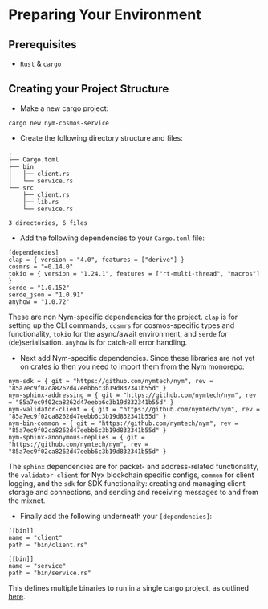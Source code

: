 # Preparing Your Environment

## Prerequisites
* `Rust` & `cargo`

## Creating your Project Structure

* Make a new cargo project:
```
cargo new nym-cosmos-service
```

* Create the following directory structure and files:
```
.
├── Cargo.toml
├── bin
│   ├── client.rs
│   └── service.rs
└── src
    ├── client.rs
    ├── lib.rs
    └── service.rs

3 directories, 6 files
```

* Add the following dependencies to your `Cargo.toml` file:
```
[dependencies]
clap = { version = "4.0", features = ["derive"] }
cosmrs = "=0.14.0"
tokio = { version = "1.24.1", features = ["rt-multi-thread", "macros"] }
serde = "1.0.152"
serde_json = "1.0.91"
anyhow = "1.0.72"
```

These are non Nym-specific dependencies for the project. `clap` is for setting up the CLI commands, `cosmrs` for cosmos-specific types and functionality, `tokio` for the async/await environment, and `serde` for (de)serialisation. `anyhow` is for catch-all error handling.

* Next add Nym-specific dependencies. Since these libraries are not yet on [crates io](https://crates.io) then you need to import them from the Nym monorepo:
```
nym-sdk = { git = "https://github.com/nymtech/nym", rev = "85a7ec9f02ca8262d47eebb6c3b19d832341b55d" }
nym-sphinx-addressing = { git = "https://github.com/nymtech/nym", rev = "85a7ec9f02ca8262d47eebb6c3b19d832341b55d" }
nym-validator-client = { git = "https://github.com/nymtech/nym", rev = "85a7ec9f02ca8262d47eebb6c3b19d832341b55d" }
nym-bin-common = { git = "https://github.com/nymtech/nym", rev = "85a7ec9f02ca8262d47eebb6c3b19d832341b55d" }
nym-sphinx-anonymous-replies = { git = "https://github.com/nymtech/nym", rev = "85a7ec9f02ca8262d47eebb6c3b19d832341b55d" }
```

The `sphinx` dependencies are for packet- and address-related functionality, the `validator-client` for Nyx blockchain specific configs, `common` for client logging, and the `sdk` for SDK functionality: creating and managing client storage and connections, and sending and receiving messages to and from the mixnet.

* Finally add the following underneath your `[dependencies]`:
```
[[bin]]
name = "client"
path = "bin/client.rs"

[[bin]]
name = "service"
path = "bin/service.rs"
```
This defines multiple binaries to run in a single cargo project, as outlined [here](https://doc.rust-lang.org/cargo/reference/cargo-targets.html#binaries).
